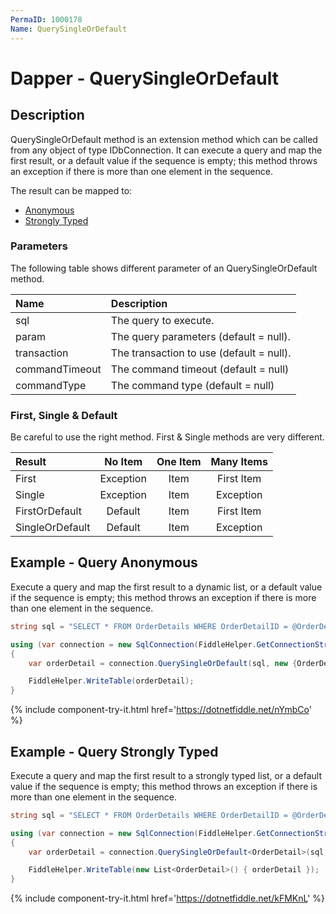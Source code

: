 ```yaml
---
PermaID: 1000178
Name: QuerySingleOrDefault
---
```


# Dapper - QuerySingleOrDefault

## Description
QuerySingleOrDefault method is an extension method which can be called from any object of type IDbConnection. It can execute a query and map the first result, or a default value if the sequence is empty; this method throws an exception if there is more than one element in the sequence.

The result can be mapped to:

- [Anonymous](#example---query-anonymous)
- [Strongly Typed](#example---query-strongly-typed)

### Parameters
The following table shows different parameter of an QuerySingleOrDefault method.

| Name | Description |
| :--- | :---------- |
| sql            | The query to execute. |
| param          | The query parameters (default = null). |
| transaction    | The transaction to use (default = null). |
| commandTimeout | The command timeout (default = null) |
| commandType    | The command type (default = null) |

### First, Single & Default
Be careful to use the right method. First & Single methods are very different.

| Result          | No Item   | One Item | Many Items |
| :-------------- | :-------: | :------: | :--------: |
| First           | Exception | Item     | First Item |
| Single          | Exception | Item     | Exception  |
| FirstOrDefault  | Default   | Item     | First Item |
| SingleOrDefault | Default   | Item     | Exception  |

## Example - Query Anonymous
Execute a query and map the first result to a dynamic list, or a default value if the sequence is empty; this method throws an exception if there is more than one element in the sequence.

```csharp
string sql = "SELECT * FROM OrderDetails WHERE OrderDetailID = @OrderDetailID;";

using (var connection = new SqlConnection(FiddleHelper.GetConnectionStringSqlServerW3Schools()))
{
	var orderDetail = connection.QuerySingleOrDefault(sql, new {OrderDetailID = 1});

	FiddleHelper.WriteTable(orderDetail);
}
```
{% include component-try-it.html href='https://dotnetfiddle.net/nYmbCo' %}

## Example - Query Strongly Typed
Execute a query and map the first result to a strongly typed list, or a default value if the sequence is empty; this method throws an exception if there is more than one element in the sequence.

```csharp
string sql = "SELECT * FROM OrderDetails WHERE OrderDetailID = @OrderDetailID;";

using (var connection = new SqlConnection(FiddleHelper.GetConnectionStringSqlServerW3Schools()))
{			
	var orderDetail = connection.QuerySingleOrDefault<OrderDetail>(sql, new {OrderDetailID = 1});

	FiddleHelper.WriteTable(new List<OrderDetail>() { orderDetail });
}
```
{% include component-try-it.html href='https://dotnetfiddle.net/kFMKnL' %}
